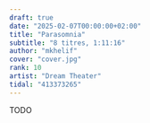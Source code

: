 ```yaml
---
draft: true
date: "2025-02-07T00:00:00+02:00"
title: "Parasomnia"
subtitle: "8 titres, 1:11:16"
author: "mkhelif"
cover: "cover.jpg"
rank: 10
artist: "Dream Theater"
tidal: "413373265"
---
```


TODO
